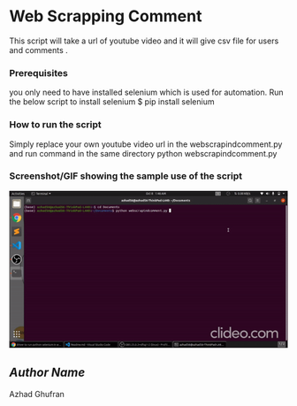 # Web Scrapping Comment 
This script will take a url of youtube video and it will give csv file for users and comments .

### Prerequisites
you only need to have installed selenium which is used for automation.
Run the below script to install selenium
$ pip install selenium

### How to run the script
Simply replace your own youtube video url in the webscrapindcomment.py
and run command in the same directory
python webscrapindcomment.py

### Screenshot/GIF showing the sample use of the script
![](demo.gif)

## *Author Name*
Azhad Ghufran

